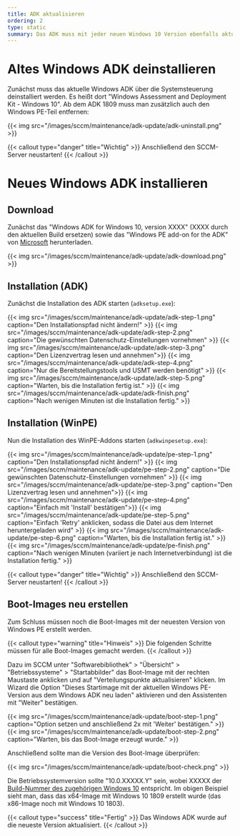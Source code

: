 ```yaml
---
title: ADK aktualisieren
ordering: 2
type: static
summary: Das ADK muss mit jeder neuen Windows 10 Version ebenfalls aktualisiert werden, damit die neue Version von Windows 10 verteilt werden kann.
---
```


# Altes Windows ADK deinstallieren

Zunächst muss das aktuelle Windows ADK über die Systemsteuerung deinstalliert werden. Es heißt dort "Windows Assessment and Deployment Kit - Windows 10". Ab dem ADK 1809 muss man zusätzlich auch den Windows PE-Teil entfernen:

{{< img src="/images/sccm/maintenance/adk-update/adk-uninstall.png" >}}

{{< callout type="danger" title="Wichtig" >}}
    Anschließend den SCCM-Server neustarten!
{{< /callout >}}

# Neues Windows ADK installieren

## Download

Zunächst das "Windows ADK for Windows 10, version XXXX" (XXXX durch den aktuellen Build ersetzen) sowie das "Windows PE add-on for the ADK" von [Microsoft](https://docs.microsoft.com/de-de/windows-hardware/get-started/adk-install) herunterladen.

{{< img src="/images/sccm/maintenance/adk-update/adk-download.png" >}}


## Installation (ADK)

Zunächst die Installation des ADK starten (`adksetup.exe`):

{{< img src="/images/sccm/maintenance/adk-update/adk-step-1.png" caption="Den Installationspfad nicht ändern!" >}}
{{< img src="/images/sccm/maintenance/adk-update/adk-step-2.png" caption="Die gewünschten Datenschutz-Einstellungen vornehmen" >}}
{{< img src="/images/sccm/maintenance/adk-update/adk-step-3.png" caption="Den Lizenzvertrag lesen und annehmen">}}
{{< img src="/images/sccm/maintenance/adk-update/adk-step-4.png" caption="Nur die Bereitstellungstools und USMT werden benötigt" >}}
{{< img src="/images/sccm/maintenance/adk-update/adk-step-5.png" caption="Warten, bis die Installation fertig ist." >}}
{{< img src="/images/sccm/maintenance/adk-update/adk-finish.png" caption="Nach wenigen Minuten ist die Installation fertig." >}}

## Installation (WinPE)

Nun die Installation des WinPE-Addons starten (`adkwinpesetup.exe`):

{{< img src="/images/sccm/maintenance/adk-update/pe-step-1.png" caption="Den Installationspfad nicht ändern!" >}}
{{< img src="/images/sccm/maintenance/adk-update/pe-step-2.png" caption="Die gewünschten Datenschutz-Einstellungen vornehmen" >}}
{{< img src="/images/sccm/maintenance/adk-update/pe-step-3.png" caption="Den Lizenzvertrag lesen und annehmen">}}
{{< img src="/images/sccm/maintenance/adk-update/pe-step-4.png" caption="Einfach mit 'Install' bestätigen">}}
{{< img src="/images/sccm/maintenance/adk-update/pe-step-5.png" caption="Einfach 'Retry' anklicken, sodass die Datei aus dem Internet heruntergeladen wird" >}}
{{< img src="/images/sccm/maintenance/adk-update/pe-step-6.png" caption="Warten, bis die Installation fertig ist." >}}
{{< img src="/images/sccm/maintenance/adk-update/pe-finish.png" caption="Nach wenigen Minuten (variiert je nach Internetverbindung) ist die Installation fertig." >}}

{{< callout type="danger" title="Wichtig" >}}
    Anschließend den SCCM-Server neustarten!
{{< /callout >}}

## Boot-Images neu erstellen

Zum Schluss müssen noch die Boot-Images mit der neuesten Version von Windows PE erstellt werden. 

{{< callout type="warning" title="Hinweis" >}}
    Die folgenden Schritte müssen für alle Boot-Images gemacht werden.
{{< /callout >}}

Dazu im SCCM unter "Softwarebibliothek" > "Übersicht" > "Betriebssysteme" > "Startabbilder" das Boot-Image mit der rechten Maustaste anklicken und auf "Verteilungspunkte aktualisieren" klicken. Im Wizard die Option "Dieses Startimage mit der aktuellen Windows PE-Version aus dem Windows ADK neu laden" aktivieren und den Assistenten mit "Weiter" bestätigen.

{{< img src="/images/sccm/maintenance/adk-update/boot-step-1.png" caption="Option setzen und anschließend 2x mit 'Weiter' bestätigen." >}}
{{< img src="/images/sccm/maintenance/adk-update/boot-step-2.png" caption="Warten, bis das Boot-Image erzeugt wurde." >}}

Anschließend sollte man die Version des Boot-Image überprüfen:

{{< img src="/images/sccm/maintenance/adk-update/boot-check.png" >}}

Die Betriebssystemversion sollte "10.0.XXXXX.Y" sein, wobei XXXXX der [Build-Nummer des zugehörigen Windows 10](https://www.microsoft.com/de-de/itpro/windows-10/release-information) entspricht. Im obigen Beispiel sieht man, dass das x64-Image mit Windows 10 1809 erstellt wurde (das x86-Image noch mit Windows 10 1803).

{{< callout type="success" title="Fertig" >}}
    Das Windows ADK wurde auf die neueste Version aktualisiert.
{{< /callout >}}